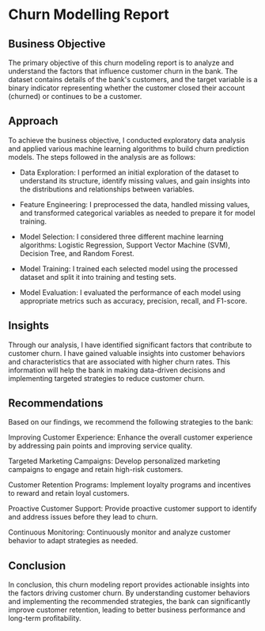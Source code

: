# Churn Modelling Report
## Business Objective
The primary objective of this churn modeling report is to analyze and understand the factors that influence customer churn in the bank. The dataset contains details of the bank's customers, and the target variable is a binary indicator representing whether the customer closed their account (churned) or continues to be a customer.

## Approach
To achieve the business objective, I conducted exploratory data analysis and applied various machine learning algorithms to build churn prediction models. The steps followed in the analysis are as follows:

- Data Exploration: I performed an initial exploration of the dataset to understand its structure, identify missing values, and gain insights into the distributions and relationships between variables.

- Feature Engineering: I preprocessed the data, handled missing values, and transformed categorical variables as needed to prepare it for model training.

- Model Selection: I considered three different machine learning algorithms: Logistic Regression, Support Vector Machine (SVM), Decision Tree, and Random Forest.

- Model Training: I trained each selected model using the processed dataset and split it into training and testing sets.

- Model Evaluation: I evaluated the performance of each model using appropriate metrics such as accuracy, precision, recall, and F1-score.

## Insights
Through our analysis, I have identified significant factors that contribute to customer churn. I have gained valuable insights into customer behaviors and characteristics that are associated with higher churn rates. This information will help the bank in making data-driven decisions and implementing targeted strategies to reduce customer churn.

## Recommendations
Based on our findings, we recommend the following strategies to the bank:

Improving Customer Experience: Enhance the overall customer experience by addressing pain points and improving service quality.

Targeted Marketing Campaigns: Develop personalized marketing campaigns to engage and retain high-risk customers.

Customer Retention Programs: Implement loyalty programs and incentives to reward and retain loyal customers.

Proactive Customer Support: Provide proactive customer support to identify and address issues before they lead to churn.

Continuous Monitoring: Continuously monitor and analyze customer behavior to adapt strategies as needed.

## Conclusion
In conclusion, this churn modeling report provides actionable insights into the factors driving customer churn. By understanding customer behaviors and implementing the recommended strategies, the bank can significantly improve customer retention, leading to better business performance and long-term profitability.
